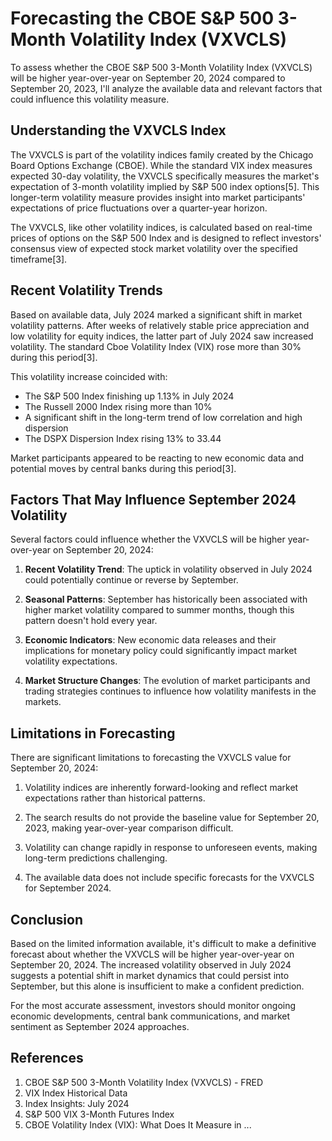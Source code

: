# Forecasting the CBOE S&P 500 3-Month Volatility Index (VXVCLS)

To assess whether the CBOE S&P 500 3-Month Volatility Index (VXVCLS) will be higher year-over-year on September 20, 2024 compared to September 20, 2023, I'll analyze the available data and relevant factors that could influence this volatility measure.

## Understanding the VXVCLS Index

The VXVCLS is part of the volatility indices family created by the Chicago Board Options Exchange (CBOE). While the standard VIX index measures expected 30-day volatility, the VXVCLS specifically measures the market's expectation of 3-month volatility implied by S&P 500 index options[5]. This longer-term volatility measure provides insight into market participants' expectations of price fluctuations over a quarter-year horizon.

The VXVCLS, like other volatility indices, is calculated based on real-time prices of options on the S&P 500 Index and is designed to reflect investors' consensus view of expected stock market volatility over the specified timeframe[3].

## Recent Volatility Trends

Based on available data, July 2024 marked a significant shift in market volatility patterns. After weeks of relatively stable price appreciation and low volatility for equity indices, the latter part of July 2024 saw increased volatility. The standard Cboe Volatility Index (VIX) rose more than 30% during this period[3].

This volatility increase coincided with:
- The S&P 500 Index finishing up 1.13% in July 2024
- The Russell 2000 Index rising more than 10%
- A significant shift in the long-term trend of low correlation and high dispersion
- The DSPX Dispersion Index rising 13% to 33.44

Market participants appeared to be reacting to new economic data and potential moves by central banks during this period[3].

## Factors That May Influence September 2024 Volatility

Several factors could influence whether the VXVCLS will be higher year-over-year on September 20, 2024:

1. **Recent Volatility Trend**: The uptick in volatility observed in July 2024 could potentially continue or reverse by September.

2. **Seasonal Patterns**: September has historically been associated with higher market volatility compared to summer months, though this pattern doesn't hold every year.

3. **Economic Indicators**: New economic data releases and their implications for monetary policy could significantly impact market volatility expectations.

4. **Market Structure Changes**: The evolution of market participants and trading strategies continues to influence how volatility manifests in the markets.

## Limitations in Forecasting

There are significant limitations to forecasting the VXVCLS value for September 20, 2024:

1. Volatility indices are inherently forward-looking and reflect market expectations rather than historical patterns.

2. The search results do not provide the baseline value for September 20, 2023, making year-over-year comparison difficult.

3. Volatility can change rapidly in response to unforeseen events, making long-term predictions challenging.

4. The available data does not include specific forecasts for the VXVCLS for September 2024.

## Conclusion

Based on the limited information available, it's difficult to make a definitive forecast about whether the VXVCLS will be higher year-over-year on September 20, 2024. The increased volatility observed in July 2024 suggests a potential shift in market dynamics that could persist into September, but this alone is insufficient to make a confident prediction.

For the most accurate assessment, investors should monitor ongoing economic developments, central bank communications, and market sentiment as September 2024 approaches.

## References

1. CBOE S&P 500 3-Month Volatility Index (VXVCLS) - FRED
2. VIX Index Historical Data
3. Index Insights: July 2024
4. S&P 500 VIX 3-Month Futures Index
5. CBOE Volatility Index (VIX): What Does It Measure in ...